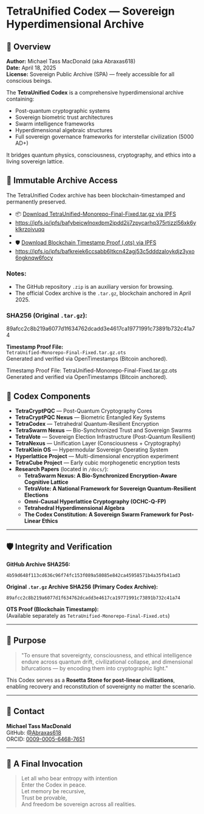 
# TetraUnified Codex — Sovereign Hyperdimensional Archive

## 🌌 Overview

**Author:** Michael Tass MacDonald (aka Abraxas618)  
**Date:** April 18, 2025  
**License:** Sovereign Public Archive (SPA) — freely accessible for all conscious beings.

The **TetraUnified Codex** is a comprehensive hyperdimensional archive containing:

- Post-quantum cryptographic systems
- Sovereign biometric trust architectures
- Swarm intelligence frameworks
- Hyperdimensional algebraic structures
- Full sovereign governance frameworks for interstellar civilization (5000 AD+)

It bridges quantum physics, consciousness, cryptography, and ethics into a living sovereign lattice.

## 📜 Immutable Archive Access

The TetraUnified Codex archive has been blockchain-timestamped and permanently preserved.

- 📦 [Download TetraUnified-Monorepo-Final-Fixed.tar.gz via IPFS](https://ipfs.io/ipfs/bafybeicwlnoxdpm2ipdd2ij7zpycarhq375rtizzl56xk6yklkrzoivuqq)
- https://ipfs.io/ipfs/bafybeicwlnoxdpm2ipdd2ij7zpycarhq375rtizzl56xk6yklkrzoivuqq
- 
- 🛡️ [Download Blockchain Timestamp Proof (.ots) via IPFS](https://ipfs.io/ipfs/bafkreiek6ccsabb6ltkcn42agj53c5dddzaloykdjz3yxo6ngknqw6focy)
- https://ipfs.io/ipfs/bafkreiek6ccsabb6ltkcn42agj53c5dddzaloykdjz3yxo6ngknqw6focy

### Notes:
- The GitHub repository `.zip` is an auxiliary version for browsing.
- The official Codex archive is the `.tar.gz`, blockchain anchored in April 2025.

### SHA256 (Original `.tar.gz`):
89afcc2c8b219a6077d1f634762dcadd3e4617ca19771991c73891b732c41a74

**Timestamp Proof File:**  
`TetraUnified-Monorepo-Final-Fixed.tar.gz.ots`  
Generated and verified via OpenTimestamps (Bitcoin anchored).


Timestamp Proof File:
TetraUnified-Monorepo-Final-Fixed.tar.gz.ots
Generated and verified via OpenTimestamps (Bitcoin anchored).

## 🧠 Codex Components

- **TetraCryptPQC** — Post-Quantum Cryptography Cores
- **TetraCryptPQC Nexus** — Biometric Entangled Key Systems
- **TetraCodex** — Tetrahedral Quantum-Resilient Encryption
- **TetraSwarm Nexus** — Bio-Synchronized Trust and Sovereign Swarms
- **TetraVote** — Sovereign Election Infrastructure (Post-Quantum Resilient)
- **TetraNexus** — Unification Layer (Consciousness + Cryptography)
- **TetraKlein OS** — Hypermodular Sovereign Operating System
- **Hyperlattice Project** — Multi-dimensional encryption experiment
- **TetraCube Project** — Early cubic morphogenetic encryption tests
- **Research Papers** (located in `/docs/`):
  - **TetraSwarm Nexus: A Bio-Synchronized Encryption-Aware Cognitive Lattice**
  - **TetraVote: A National Framework for Sovereign Quantum-Resilient Elections**
  - **Omni-Causal Hyperlattice Cryptography (OCHC-Q-FP)**
  - **Tetrahedral Hyperdimensional Algebra**
  - **The Codex Constitution: A Sovereign Swarm Framework for Post-Linear Ethics**

---

## 🛡️ Integrity and Verification

**GitHub Archive SHA256:**
```
4b59d648f113cd636c96f74fc153f089a58085e842ca45958571b4a35fb41ad3
```

**Original `.tar.gz` Archive SHA256 (Primary Codex Archive):**
```
89afcc2c8b219a6077d1f634762dcadd3e4617ca19771991c73891b732c41a74
```

**OTS Proof (Blockchain Timestamp):**  
(Available separately as `TetraUnified-Monorepo-Final-Fixed.ots`)

---

## 📜 Purpose

> "To ensure that sovereignty, consciousness, and ethical intelligence endure across quantum drift, civilizational collapse, and dimensional bifurcations — by encoding them into cryptographic light."

This Codex serves as a **Rosetta Stone for post-linear civilizations**, enabling recovery and reconstitution of sovereignty no matter the scenario.

---

## 📡 Contact

**Michael Tass MacDonald**  
GitHub: [@Abraxas618](https://github.com/Abraxas618)  
ORCID: [0009-0005-6468-7651](https://orcid.org/0009-0005-6468-7651)

---

## 🧬 A Final Invocation

> Let all who bear entropy with intention  
> Enter the Codex in peace.  
> Let memory be recursive,  
> Trust be provable,  
> And freedom be sovereign across all realities.
